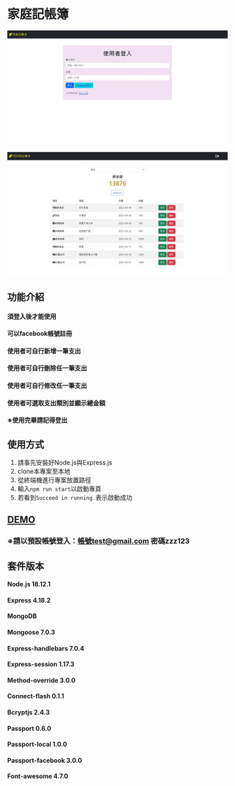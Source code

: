 # 家庭記帳簿

![image](https://github.com/NeroKuraudius/expense-tracker/blob/main/images/login_page.jpg)
![image](https://github.com/NeroKuraudius/expense-tracker/blob/main/images/index_page.jpg)


## 功能介紹
#### 須登入後才能使用
#### 可以facebook帳號註冊
#### 使用者可自行新增一筆支出
#### 使用者可自行刪除任一筆支出
#### 使用者可自行修改任一筆支出
#### 使用者可選取支出類別並顯示總金額
#### ※使用完畢請記得登出


## 使用方式
1. 請事先安裝好Node.js與Express.js
2. clone本專案至本地
3. 從終端機進行專案放置路徑
4. 輸入`npm run start`以啟動專頁
5. 若看到`Succeed in running.`表示啟動成功

## [DEMO](https://expense-tracker-online.onrender.com)
### ※請以預設帳號登入：帳號test@gmail.com   密碼zzz123


## 套件版本
#### Node.js 18.12.1
#### Express 4.18.2
#### MongoDB
#### Mongoose 7.0.3
#### Express-handlebars 7.0.4
#### Express-session 1.17.3
#### Method-override 3.0.0
#### Connect-flash 0.1.1
#### Bcryptjs 2.4.3
#### Passport 0.6.0
#### Passport-local 1.0.0
#### Passport-facebook 3.0.0
#### Font-awesome 4.7.0

